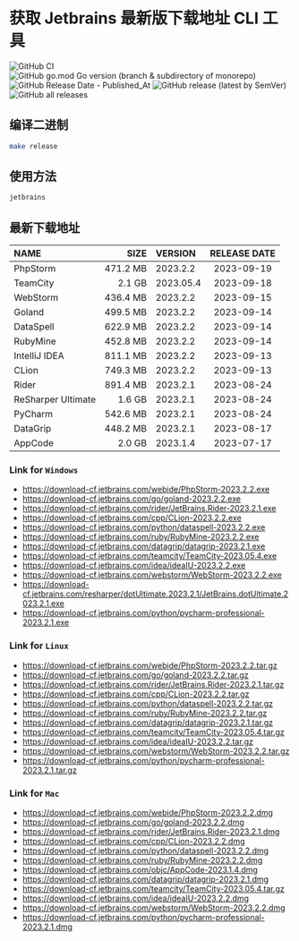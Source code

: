 # 获取 Jetbrains 最新版下载地址 CLI 工具

![GitHub CI](https://github.com/designinlife/jetbrains/actions/workflows/release.yml/badge.svg)
![GitHub go.mod Go version (branch & subdirectory of monorepo)](https://img.shields.io/github/go-mod/go-version/designinlife/jetbrains/master)
![GitHub Release Date - Published_At](https://img.shields.io/github/release-date/designinlife/jetbrains)
![GitHub release (latest by SemVer)](https://img.shields.io/github/downloads/designinlife/jetbrains/v1.1.2/total)
![GitHub all releases](https://img.shields.io/github/downloads/designinlife/jetbrains/total)

## 编译二进制

```bash
make release
```

## 使用方法

```bash
jetbrains
```

## 最新下载地址

| NAME               |     SIZE | VERSION  | RELEASE DATE |
| :----------------- | -------: | :------- | :----------: |
| PhpStorm           | 471.2 MB | 2023.2.2  |  2023-09-19  |
| TeamCity           |   2.1 GB | 2023.05.4 |  2023-09-18  |
| WebStorm           | 436.4 MB | 2023.2.2  |  2023-09-15  |
| Goland             | 499.5 MB | 2023.2.2  |  2023-09-14  |
| DataSpell          | 622.9 MB | 2023.2.2  |  2023-09-14  |
| RubyMine           | 452.8 MB | 2023.2.2  |  2023-09-14  |
| IntelliJ IDEA      | 811.1 MB | 2023.2.2  |  2023-09-13  |
| CLion              | 749.3 MB | 2023.2.2  |  2023-09-13  |
| Rider              | 891.4 MB | 2023.2.1  |  2023-08-24  |
| ReSharper Ultimate |   1.6 GB | 2023.2.1  |  2023-08-24  |
| PyCharm            | 542.6 MB | 2023.2.1  |  2023-08-24  |
| DataGrip           | 448.2 MB | 2023.2.1  |  2023-08-17  |
| AppCode            |   2.0 GB | 2023.1.4  |  2023-07-17  |

### Link for `Windows`

- <https://download-cf.jetbrains.com/webide/PhpStorm-2023.2.2.exe>
- <https://download-cf.jetbrains.com/go/goland-2023.2.2.exe>
- <https://download-cf.jetbrains.com/rider/JetBrains.Rider-2023.2.1.exe>
- <https://download-cf.jetbrains.com/cpp/CLion-2023.2.2.exe>
- <https://download-cf.jetbrains.com/python/dataspell-2023.2.2.exe>
- <https://download-cf.jetbrains.com/ruby/RubyMine-2023.2.2.exe>
- <https://download-cf.jetbrains.com/datagrip/datagrip-2023.2.1.exe>
- <https://download-cf.jetbrains.com/teamcity/TeamCity-2023.05.4.exe>
- <https://download-cf.jetbrains.com/idea/ideaIU-2023.2.2.exe>
- <https://download-cf.jetbrains.com/webstorm/WebStorm-2023.2.2.exe>
- <https://download-cf.jetbrains.com/resharper/dotUltimate.2023.2.1/JetBrains.dotUltimate.2023.2.1.exe>
- <https://download-cf.jetbrains.com/python/pycharm-professional-2023.2.1.exe>

### Link for `Linux`

- <https://download-cf.jetbrains.com/webide/PhpStorm-2023.2.2.tar.gz>
- <https://download-cf.jetbrains.com/go/goland-2023.2.2.tar.gz>
- <https://download-cf.jetbrains.com/rider/JetBrains.Rider-2023.2.1.tar.gz>
- <https://download-cf.jetbrains.com/cpp/CLion-2023.2.2.tar.gz>
- <https://download-cf.jetbrains.com/python/dataspell-2023.2.2.tar.gz>
- <https://download-cf.jetbrains.com/ruby/RubyMine-2023.2.2.tar.gz>
- <https://download-cf.jetbrains.com/datagrip/datagrip-2023.2.1.tar.gz>
- <https://download-cf.jetbrains.com/teamcity/TeamCity-2023.05.4.tar.gz>
- <https://download-cf.jetbrains.com/idea/ideaIU-2023.2.2.tar.gz>
- <https://download-cf.jetbrains.com/webstorm/WebStorm-2023.2.2.tar.gz>
- <https://download-cf.jetbrains.com/python/pycharm-professional-2023.2.1.tar.gz>

### Link for `Mac`

- <https://download-cf.jetbrains.com/webide/PhpStorm-2023.2.2.dmg>
- <https://download-cf.jetbrains.com/go/goland-2023.2.2.dmg>
- <https://download-cf.jetbrains.com/rider/JetBrains.Rider-2023.2.1.dmg>
- <https://download-cf.jetbrains.com/cpp/CLion-2023.2.2.dmg>
- <https://download-cf.jetbrains.com/python/dataspell-2023.2.2.dmg>
- <https://download-cf.jetbrains.com/ruby/RubyMine-2023.2.2.dmg>
- <https://download-cf.jetbrains.com/objc/AppCode-2023.1.4.dmg>
- <https://download-cf.jetbrains.com/datagrip/datagrip-2023.2.1.dmg>
- <https://download-cf.jetbrains.com/teamcity/TeamCity-2023.05.4.tar.gz>
- <https://download-cf.jetbrains.com/idea/ideaIU-2023.2.2.dmg>
- <https://download-cf.jetbrains.com/webstorm/WebStorm-2023.2.2.dmg>
- <https://download-cf.jetbrains.com/python/pycharm-professional-2023.2.1.dmg>
